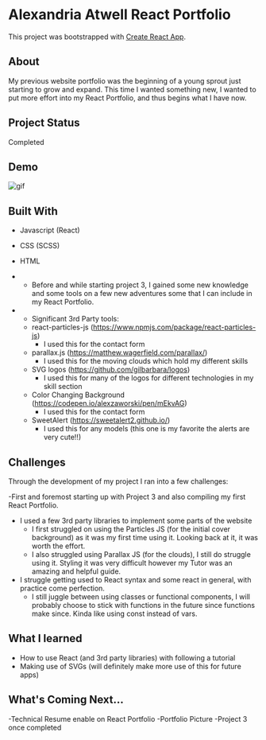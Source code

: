 # Alexandria Atwell React Portfolio

This project was bootstrapped with [Create React App](https://github.com/facebook/create-react-app).

## About

My previous website portfolio was the beginning of a young sprout just starting to grow and expand. This time I wanted something new, I wanted to put more effort into my React Portfolio, and thus begins what I have now.

## Project Status

Completed

## Demo

![gif](src/images/ReactPortfolio.gif)

## Built With

- Javascript (React)
- CSS (SCSS)
- HTML

- - Before and while starting project 3, I gained some new knowledge and some tools on a few new adventures some that I can include in my React Portfolio.

- - Significant 3rd Party tools:
  - react-particles-js (https://www.npmjs.com/package/react-particles-js)
    - I used this for the contact form
  - parallax.js (https://matthew.wagerfield.com/parallax/)
    - I used this for the moving clouds which hold my different skills
  - SVG logos (https://github.com/gilbarbara/logos)
    - I used this for many of the logos for different technologies in my skill section
  - Color Changing Background (https://codepen.io/alexzaworski/pen/mEkvAG)
    - I used this for the contact form
  - SweetAlert (https://sweetalert2.github.io/)
    - I used this for any models (this one is my favorite the alerts are very cute!!)

## Challenges

Through the development of my project I ran into a few challenges:

  -First and foremost starting up with Project 3 and also compiling my first React Portfolio.
- I used a few 3rd party libraries to implement some parts of the website
  - I first struggled on using the Particles JS (for the initial cover background) as it was my first time using it. Looking back at it, it was worth the effort.
  - I also struggled using Parallax JS (for the clouds), I still do struggle using it. Styling it was very difficult however my Tutor was an amazing and helpful guide.
- I struggle getting used to React syntax and some react in general, with practice come perfection.
  - I still juggle between using classes or functional components, I will probably choose to stick with functions in the future since functions make since. Kinda like using const instead of vars.

## What I learned

- How to use React (and 3rd party libraries) with following a tutorial
- Making use of SVGs (will definitely make more use of this for future apps)

## What's Coming Next...

-Technical Resume enable on React Portfolio
-Portfolio Picture
-Project 3 once completed
